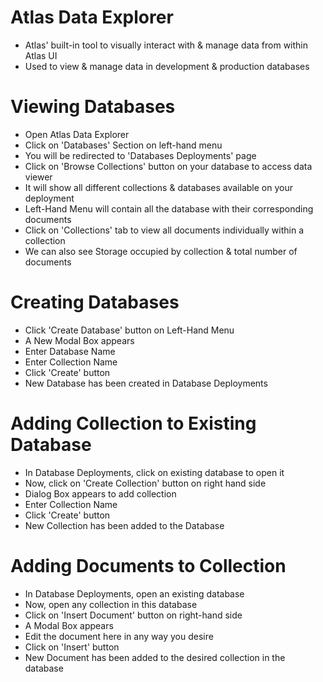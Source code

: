 # Atlas Data Explorer

- Atlas' built-in tool to visually interact with & manage data from within Atlas UI
- Used to view & manage data in development & production databases

# Viewing Databases

- Open Atlas Data Explorer
- Click on 'Databases' Section on left-hand menu
- You will be redirected to 'Databases Deployments' page
- Click on 'Browse Collections' button on your database to access data viewer
- It will show all different collections & databases available on your deployment
- Left-Hand Menu will contain all the database with their corresponding documents
- Click on 'Collections' tab to view all documents individually within a collection
- We can also see Storage occupied by collection & total number of documents

# Creating Databases

- Click 'Create Database' button on Left-Hand Menu
- A New Modal Box appears
- Enter Database Name
- Enter Collection Name
- Click 'Create' button
- New Database has been created in Database Deployments

# Adding Collection to Existing Database

- In Database Deployments, click on existing database to open it
- Now, click on 'Create Collection' button on right hand side
- Dialog Box appears to add collection
- Enter Collection Name
- Click 'Create' button
- New Collection has been added to the Database

# Adding Documents to Collection

- In Database Deployments, open an existing database
- Now, open any collection in this database
- Click on 'Insert Document' button on right-hand side
- A Modal Box appears
- Edit the document here in any way you desire
- Click on 'Insert' button
- New Document has been added to the desired collection in the database
